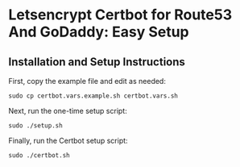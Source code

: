 # Letsencrypt Certbot for Route53 And GoDaddy: Easy Setup

## Installation and Setup Instructions

First, copy the example file and edit as needed:

`sudo cp certbot.vars.example.sh certbot.vars.sh`

Next, run the one-time setup script:

`sudo ./setup.sh`

Finally, run the Certbot setup script:

`sudo ./certbot.sh`